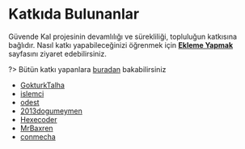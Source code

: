 <!-- NOTLAR
 - Bu sayfada Güvende Kol projesine destekte bulunanlar listelenir.
 - Bu sayfaya ekleme yaparken düzene saygı gösteriniz. -->

# Katkıda Bulunanlar

Güvende Kal projesinin devamlılığı ve sürekliliği, topluluğun katkısına bağlıdır. Nasıl katkı yapabileceğinizi öğrenmek için [**Ekleme Yapmak**](https://guvendekal.org/#/ekleme) sayfasını ziyaret edebilirsiniz.

?> Bütün katkı yapanlara [buradan](https://github.com/GuvendeKal/guvendekal.org) bakabilirsiniz

- [GokturkTalha](https://github.com/GokturkTalha)
- [islemci](https://github.com/islemci)
- [odest](https://github.com/odest)
- [2013dogumeymen](https://github.com/2013dogumeymen)
- [Hexecoder](https://github.com/Hexecoder)
- [MrBaxren](https://github.com/MrBaxren)
- [conmecha](https://github.com/conmecha)
